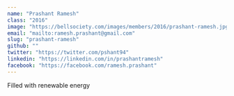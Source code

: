 ```yaml
---
name: "Prashant Ramesh"
class: "2016"
image: "https://bellsociety.com/images/members/2016/prashant-ramesh.jpg"
email: "mailto:ramesh.prashant@gmail.com"
slug: "prashant-ramesh"
github: ""
twitter: "https://twitter.com/pshant94"
linkedin: "https://linkedin.com/in/prashantramesh"
facebook: "https://facebook.com/ramesh.prashant"
---
```

Filled with renewable energy